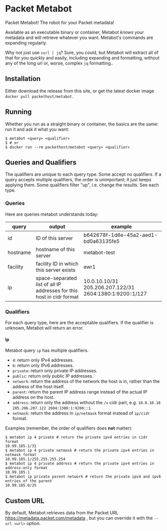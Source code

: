 # Packet Metabot

Packet Metabot! The robot for your Packet metadata!

Available as an executable binary or container, Metabot _knows_ your metadata and will retrieve whatever you want. Metabot's commands are expanding regularly.

Why not just use `curl | jq`? Sure, you could, but Metabot will extract all of that for you quickly and easily, including expanding and formatting, without any of the long url or, worse, complex `jq` formatting..

## Installation

Either download the release from this site, or get the latest docker image `docker pull packethost/metabot`.

## Running
Whether you run as a straight binary or container, the basics are the same: run it and ask it what you want:

```
$ metabot <query> <qualifier>
$ # or
$ docker run --rm packethost/metabot <query> <qualifier>
```

## Queries and Qualifiers
The qualifiers are unique to each query type. Some accept no qualifiers. If a query accepts multiple qualifiers, the order is unimportant; it just keeps applying them. Some qualifiers filter "up", i.e. change the results. See each type.

### Queries
Here are queries metabot understands today:

|query|output|example|
|---|---|---|
|id|ID of this server|b642678f-1d6e-45a2-aed1-bd0a63135fe5|
|hostname|hostname of this server|metabot-test|
|facility|facility ID in which this server exists|ewr1|
|ip|space-separated list of all IP addresses for this host in cidr format|10.0.10.10/31 205.206.207.122/31 2604:1380:1:9200::1/127|

### Qualifiers

For each query type, here are the acceptable qualifiers. If the qualifier is unknown, Metabot will return an error.

#### ip
Metabot query `ip` has multiple qualifiers.

* `4`: return only IPv4 addresses.
* `6`: return only IPv6 addresses.
* `private`: return only private IP addresses.
* `public`: return only public IP addresses.
* `network`: return the address of the network the host is in, rather than the address of the host itself.
* `parent`: return the parent IP address range instead of the actual IP address on the host.
* `address`: return only the address without the `/x` cidr part, e.g. `10.0.10.10 205.206.207.122 2604:1380:1:9200::1`.
* `netmask`: return the address in `ip/netmask` format instead of `ip/cidr` format.

Examples (remember, the order of qualifiers does **not** matter):

```
$ metabot ip 4 private # return the private ipv4 entries in cidr format
10.99.185.1/31
$ metabot ip 4 private netmask # return the private ipv4 entries in netmask format
10.99.185.1/255.255.255.254
$ metabot ip 4 private address # return the private ipv4 entries in address-only format
10.99.185.1
$ metabot ip private parent network # return the private ipv4 and ipv6 entries of the parent 
10.99.185.0/25
```

## Custom URL
By default, Metabot retrieves data from the Packet URL https://metadata.packet.com/metadata , but you can override it with the `--url <url>` option.

